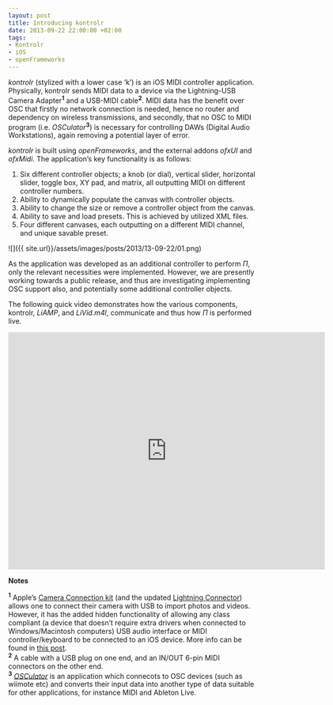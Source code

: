 ```yaml
---
layout: post
title: Introducing kontrolr
date: 2013-09-22 22:00:00 +02:00
tags:
- Kontrolr
- iOS
- openFrameworks
---
```

*kontrolr* (stylized with a lower case ‘k’) is an iOS MIDI controller application. Physically, kontrolr sends MIDI data to a device via the Lightning-USB Camera Adapter<sup>**1**</sup> and a USB-MIDI cable<sup>**2**</sup>. MIDI data has the benefit over OSC that firstly no network connection is needed, hence no router and dependency on wireless transmissions, and secondly, that no OSC to MIDI program (i.e. *OSCulator*<sup>**3**</sup>) is necessary for controlling DAWs (Digital Audio Workstations), again removing a potential layer of error.

*kontrolr* is built using *openFrameworks*, and the external addons *ofxUI* and *ofxMidi*. The application’s key functionality is as follows:
1. Six different controller objects; a knob (or dial), vertical slider, horizontal slider, toggle box, XY pad, and matrix, all outputting MIDI on different controller numbers.
2. Ability to dynamically populate the canvas with controller objects.
3. Ability to change the size or remove a controller object from the canvas.
4. Ability to save and load presets. This is achieved by utilized XML files.
5. Four different canvases, each outputting on a different MIDI channel, and unique savable preset.

![]({{ site.url}}/assets/images/posts/2013/13-09-22/01.png)

As the application was developed as an additional controller to perform *П*, only the relevant necessities were implemented. However, we are presently working towards a public release, and thus are investigating implementing OSC support also, and potentially some additional controller objects.

The following quick video demonstrates how the various components, kontrolr, *LiAMP*, and *LiVid.m4l*, communicate and thus how *П* is performed live.

<iframe src="https://player.vimeo.com/video/73566979" width="640" height="480" frameborder="0" webkitallowfullscreen mozallowfullscreen allowfullscreen></iframe>
<p></p>

**Notes**

<sup><b>1</b></sup>
Apple’s [Camera Connection kit](https://www.apple.com/uk/shop/product/MC531ZM/A/apple-ipad-camera-connection-kit) (and the updated [Lightning Connector](https://www.apple.com/uk/shop/product/MD821ZM/A/lightning-to-usb-camera-adapter)) allows one to connect their camera with USB to import photos and videos. However, it has the added hidden functionality of allowing any class compliant (a device that doesn’t require extra drivers when connected to Windows/Macintosh computers) USB audio interface or MIDI controller/keyboard to be connected to an iOS device. More info can be found in [this post](http://ma101jl.tumblr.com/post/38412006721/the-ipad-as-a-mobile-audio-studio).<br />
<sup><b>2</b></sup>
A cable with a USB plug on one end, and an IN/OUT 6-pin MIDI connectors on the other end.<br />
<sup><b>3</b></sup>
[*OSCulator*](https://osculator.net/) is an application which connecots to OSC devices (such as wiimote etc) and converts their input data into another type of data suitable for other applications, for instance MIDI and Ableton Live.

